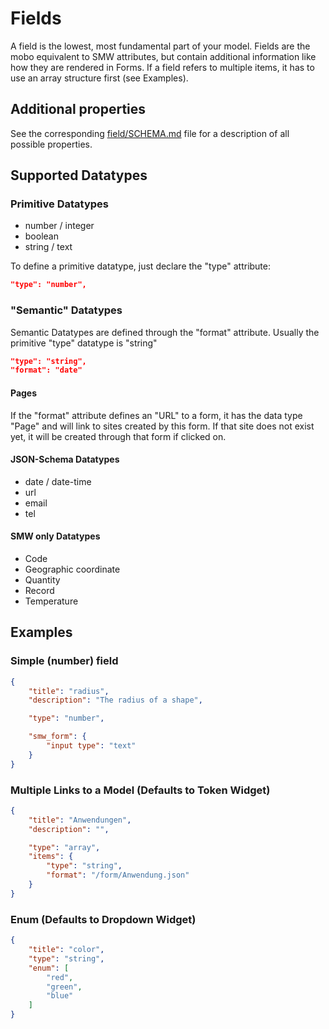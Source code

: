Fields
======
A field is the lowest, most fundamental part of your model.
Fields are the mobo equivalent to SMW attributes, but contain additional information like how they are rendered in Forms.
If a field refers to multiple items, it has to use an array structure first (see Examples).

Additional properties
---------------------
See the corresponding [field/SCHEMA.md](https://github.com/Fannon/mobo/blob/master/examples/init/field/SCHEMA.md) file for a description of all possible properties.

Supported Datatypes
-------------------
### Primitive Datatypes
* number / integer
* boolean
* string / text

To define a primitive datatype, just declare the "type" attribute:
 ```json
 "type": "number",
 ```

### "Semantic" Datatypes
Semantic Datatypes are defined through the "format" attribute. Usually the primitive "type" datatype is "string"

 ```json
 "type": "string",
 "format": "date"
 ```

#### Pages
If the "format" attribute defines an "URL" to a form, it has the data type "Page" and will link to sites created by this form.
If that site does not exist yet, it will be created through that form if clicked on.

#### JSON-Schema Datatypes
* date / date-time
* url
* email
* tel

#### SMW only Datatypes
* Code
* Geographic coordinate
* Quantity
* Record
* Temperature

Examples
--------
### Simple (number) field
```json
{
    "title": "radius",
    "description": "The radius of a shape",

    "type": "number",

    "smw_form": {
        "input type": "text"
    }
}
```

### Multiple Links to a Model (Defaults to Token Widget)
```json
{
    "title": "Anwendungen",
    "description": "",

    "type": "array",
    "items": {
        "type": "string",
        "format": "/form/Anwendung.json"
    }
}
```

### Enum (Defaults to Dropdown Widget)
```json
{
    "title": "color",
    "type": "string",
    "enum": [
        "red",
        "green",
        "blue"
    ]
}
```